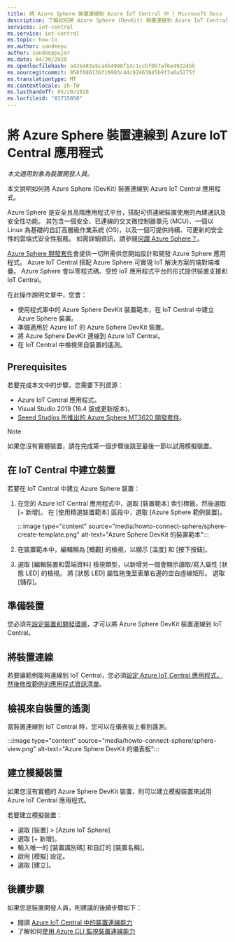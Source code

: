 ```yaml
---
title: 將 Azure Sphere 裝置連線到 Azure IoT Central 中 | Microsoft Docs
description: 了解如何將 Azure Sphere (DevKit) 裝置連線到 Azure IoT Central 應用程式。
services: iot-central
ms.service: iot-central
ms.topic: how-to
ms.author: sandeepu
author: sandeeppujar
ms.date: 04/30/2020
ms.openlocfilehash: a42b483a5ca4b4948f14c1ccbf0b7af6e49224bb
ms.sourcegitcommit: 958f086136f10903c44c92463845b9f3a6a5275f
ms.translationtype: MT
ms.contentlocale: zh-TW
ms.lasthandoff: 05/20/2020
ms.locfileid: "83715050"
---
```

# <a name="connect-an-azure-sphere-device-to-your-azure-iot-central-application"></a>將 Azure Sphere 裝置連線到 Azure IoT Central 應用程式

*本文適用對象為裝置開發人員。*

本文說明如何將 Azure Sphere (DevKit) 裝置連線到 Azure IoT Central 應用程式。

Azure Sphere 是安全且高階應用程式平台，搭配可供連網裝置使用的內建通訊及安全性功能。 其包含一個安全、已連線的交叉微控制器單元 (MCU)、一個以 Linux 為基礎的自訂高層級作業系統 (OS)，以及一個可提供持續、可更新的安全性的雲端式安全性服務。 如需詳細資訊，請參閱[何謂 Azure Sphere？](https://docs.microsoft.com/azure-sphere/product-overview/what-is-azure-sphere)。

[Azure Sphere 開發套件](https://azure.microsoft.com/services/azure-sphere/get-started/)會提供一切所需供您開始設計和開發 Azure Sphere 應用程式。 Azure IoT Central 搭配 Azure Sphere 可實現 IoT 解決方案的端對端堆疊。 Azure Sphere 會以零程式碼、受控 IoT 應用程式平台的形式提供裝置支援和 IoT Central。

在此操作說明文章中，您會：

- 使用程式庫中的 Azure Sphere DevKit 裝置範本，在 IoT Central 中建立 Azure Sphere 裝置。
- 準備適用於 Azure IoT 的 Azure Sphere DevKit 裝置。
- 將 Azure Sphere DevKit 連線到 Azure IoT Central。
- 在 IoT Central 中檢視來自裝置的遙測。

## <a name="prerequisites"></a>Prerequisites

若要完成本文中的步驟，您需要下列資源︰

- Azure IoT Central 應用程式。
- Visual Studio 2019 (16.4 版或更新版本)。
- [Seeed Studios 所推出的 Azure Sphere MT3620 開發套件](https://docs.microsoft.com/azure-sphere/hardware/mt3620-reference-board-design)。

> [!NOTE]
> 如果您沒有實體裝置，請在完成第一個步驟後跳至最後一節以試用模擬裝置。

## <a name="create-the-device-in-iot-central"></a>在 IoT Central 中建立裝置

若要在 IoT Central 中建立 Azure Sphere 裝置：

1. 在您的 Azure IoT Central 應用程式中，選取 [裝置範本] 索引標籤，然後選取 [+ 新增]。 在 [使用精選裝置範本] 區段中，選取 [Azure Sphere 範例裝置]。

    :::image type="content" source="media/howto-connect-sphere/sphere-create-template.png" alt-text="Azure Sphere DevKit 的裝置範本":::

1. 在裝置範本中，編輯稱為 [概觀] 的檢視，以顯示 [溫度] 和 [按下按鈕]。

1. 選取 [編輯裝置和雲端資料] 檢視類型，以新增另一個會顯示讀取/寫入屬性 [狀態 LED] 的檢視。 將 [狀態 LED] 屬性拖曳至表單右邊的空白虛線矩形。 選取 [儲存]。

## <a name="prepare-the-device"></a>準備裝置

您必須先[設定裝置和開發環境](https://github.com/Azure/azure-sphere-samples/tree/master/Samples/AzureIoT)，才可以將 Azure Sphere DevKit 裝置連線到 IoT Central。

## <a name="connect-the-device"></a>將裝置連線

若要讓範例能夠連線到 IoT Central，您必須[設定 Azure IoT Central 應用程式，然後修改範例的應用程式資訊清單](https://aka.ms/iotcentral-sphere-git-readme)。

## <a name="view-the-telemetry-from-the-device"></a>檢視來自裝置的遙測

當裝置連線到 IoT Central 時，您可以在儀表板上看到遙測。

:::image type="content" source="media/howto-connect-sphere/sphere-view.png" alt-text="Azure Sphere DevKit 的儀表板":::

## <a name="create-a-simulated-device"></a>建立模擬裝置

如果您沒有實體的 Azure Sphere DevKit 裝置，則可以建立模擬裝置來試用 Azure IoT Central 應用程式。

若要建立模擬裝置：

- 選取 [裝置] > [Azure IoT Sphere]
- 選取 [+ 新增]。
- 輸入唯一的 [裝置識別碼] 和自訂的 [裝置名稱]。
- 啟用 [模擬] 設定。
- 選取 [建立]。

## <a name="next-steps"></a>後續步驟

如果您是裝置開發人員，則建議的後續步驟如下：

- 閱讀 [Azure IoT Central 中的裝置連線能力](./concepts-get-connected.md)
- 了解如何[使用 Azure CLI 監視裝置連線能力](./howto-monitor-devices-azure-cli.md)
